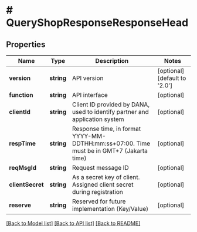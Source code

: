 # # QueryShopResponseResponseHead

## Properties

Name | Type | Description | Notes
------------ | ------------- | ------------- | -------------
**version** | **string** | API version | [optional] [default to '2.0']
**function** | **string** | API interface | [optional]
**clientId** | **string** | Client ID provided by DANA, used to identify partner and application system | [optional]
**respTime** | **string** | Response time, in format YYYY-MM-DDTHH:mm:ss+07:00. Time must be in GMT+7 (Jakarta time) | [optional]
**reqMsgId** | **string** | Request message ID | [optional]
**clientSecret** | **string** | As a secret key of client. Assigned client secret during registration | [optional]
**reserve** | **string** | Reserved for future implementation (Key/Value) | [optional]

[[Back to Model list]](../../README.md#models) [[Back to API list]](../../README.md#endpoints) [[Back to README]](../../README.md)
